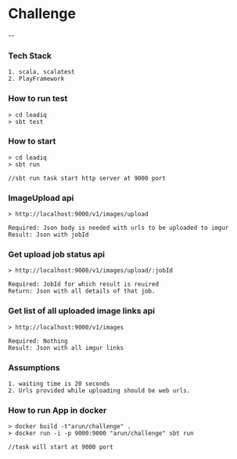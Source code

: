 # Challenge
--
### Tech Stack
```
1. scala, scalatest
2. PlayFramework
```
### How to run test
```
> cd leadiq
> sbt test 
```

### How to start
```
> cd leadiq
> sbt run 

//sbt run task start http server at 9000 port
```
### ImageUpload api
```
> http://localhost:9000/v1/images/upload

Required: Json body is needed with urls to be uploaded to imgur
Result: Json with jobId

```

### Get upload job status api
```
> http://localhost:9000/v1/images/upload/:jobId

Required: JobId for which result is reuired
Return: Json with all details of that job.
```

### Get list of all uploaded image links api
```
> http://localhost:9000/v1/images

Required: Nothing
Result: Json with all imgur links
```

### Assumptions
```
1. waiting time is 20 seconds
2. Urls provided while uploading should be web urls.
```

### How to run App in docker
```
> docker build -t"arun/challenge" .
> docker run -i -p 9000:9000 "arun/challenge" sbt run

//task will start at 9000 port
```